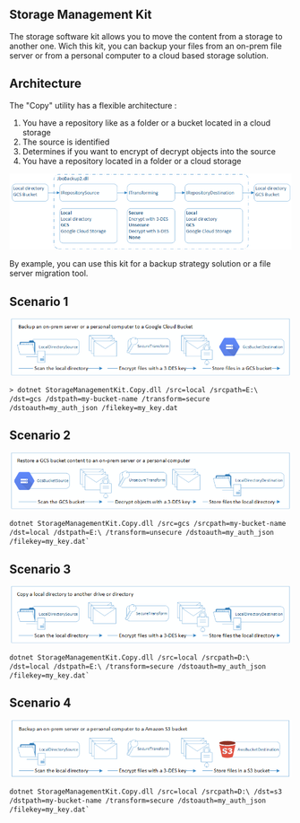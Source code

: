 ## Storage Management Kit

The storage software kit allows you to move the content from a storage to another one. Wich this kit, you can backup your files from an on-prem file server or from a personal computer to a cloud based storage solution.


## Architecture

The "Copy" utility has a flexible architecture :

1. You have a repository like as a folder or a bucket located in a cloud storage
1. The source is identified
1. Determines if you want to encrypt of decrypt objects into the source
1. You have a repository located in a folder or a cloud storage

![Flow local to GCS](https://github.com/jimmybourque/StorageManagementKit/blob/master/Doc/Images/OrganicArchitecture.png) 

By example, you can use this kit for a backup strategy solution or a file server migration tool.
 
 
## Scenario 1
![Flow local to GCS](https://github.com/jimmybourque/StorageManagementKit/blob/master/Doc/Images/FlowLocalToGCS.png) 
```
> dotnet StorageManagementKit.Copy.dll /src=local /srcpath=E:\ /dst=gcs /dstpath=my-bucket-name /transform=secure /dstoauth=my_auth_json /filekey=my_key.dat
```


## Scenario 2
![Flow GCS to local](https://github.com/jimmybourque/StorageManagementKit/blob/master/Doc/Images/FlowGCSToLocal.png) 
```
dotnet StorageManagementKit.Copy.dll /src=gcs /srcpath=my-bucket-name /dst=local /dstpath=E:\ /transform=unsecure /dstoauth=my_auth_json /filekey=my_key.dat`
```


## Scenario 3
![Flow local to local](https://github.com/jimmybourque/StorageManagementKit/blob/master/Doc/Images/FlowLocalToLocal.png) 
```
dotnet StorageManagementKit.Copy.dll /src=local /srcpath=D:\ /dst=local /dstpath=E:\ /transform=secure /dstoauth=my_auth_json /filekey=my_key.dat`
```


## Scenario 4
![Flow local to S3](https://github.com/jimmybourque/StorageManagementKit/blob/master/Doc/Images/FlowLocalToS3.png) 
```
dotnet StorageManagementKit.Copy.dll /src=local /srcpath=D:\ /dst=s3 /dstpath=my-bucket-name /transform=secure /dstoauth=my_auth_json /filekey=my_key.dat`
```
